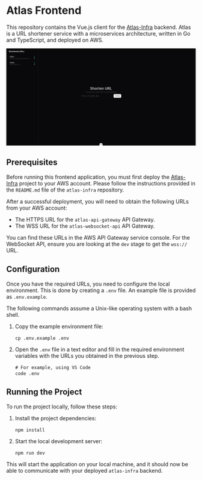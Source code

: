 # Atlas Frontend

This repository contains the Vue.js client for the [Atlas-Infra](https://github.com/AlphaTechnolog/atlas-infra) backend. Atlas is a URL shortener service with a microservices architecture, written in Go and TypeScript, and deployed on AWS.

![Demonstration](./assets/demonstration.png)

## Prerequisites

Before running this frontend application, you must first deploy the [Atlas-Infra](https://github.com/AlphaTechnolog/atlas-infra) project to your AWS account. Please follow the instructions provided in the `README.md` file of the `atlas-infra` repository.

After a successful deployment, you will need to obtain the following URLs from your AWS account:

*   The HTTPS URL for the `atlas-api-gateway` API Gateway.
*   The WSS URL for the `atlas-websocket-api` API Gateway.

You can find these URLs in the AWS API Gateway service console. For the WebSocket API, ensure you are looking at the `dev` stage to get the `wss://` URL.

## Configuration

Once you have the required URLs, you need to configure the local environment. This is done by creating a `.env` file. An example file is provided as `.env.example`.

The following commands assume a Unix-like operating system with a bash shell.

1.  Copy the example environment file:

    ```shell
    cp .env.example .env
    ```

2.  Open the `.env` file in a text editor and fill in the required environment variables with the URLs you obtained in the previous step.

    ```shell
    # For example, using VS Code
    code .env
    ```

## Running the Project

To run the project locally, follow these steps:

1.  Install the project dependencies:

    ```shell
    npm install
    ```

2.  Start the local development server:

    ```shell
    npm run dev
    ```

This will start the application on your local machine, and it should now be able to communicate with your deployed `atlas-infra` backend.